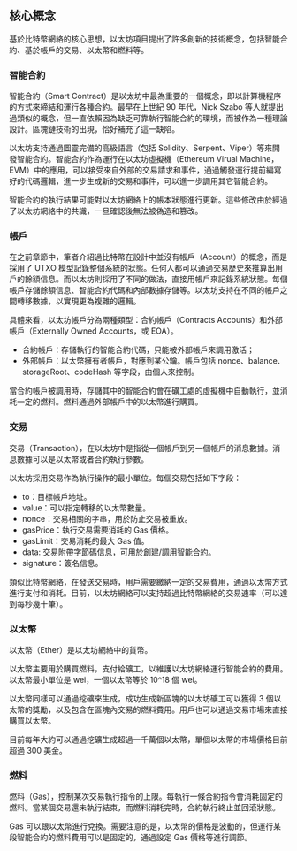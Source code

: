 ## 核心概念

基於比特幣網絡的核心思想，以太坊項目提出了許多創新的技術概念，包括智能合約、基於帳戶的交易、以太幣和燃料等。

### 智能合約

智能合約（Smart Contract）是以太坊中最為重要的一個概念，即以計算機程序的方式來締結和運行各種合約。最早在上世紀 90 年代，Nick Szabo 等人就提出過類似的概念，但一直依賴因為缺乏可靠執行智能合約的環境，而被作為一種理論設計。區塊鏈技術的出現，恰好補充了這一缺陷。

以太坊支持通過圖靈完備的高級語言（包括 Solidity、Serpent、Viper）等來開發智能合約。智能合約作為運行在以太坊虛擬機（Ethereum Virual Machine，EVM）中的應用，可以接受來自外部的交易請求和事件，通過觸發運行提前編寫好的代碼邏輯，進一步生成新的交易和事件，可以進一步調用其它智能合約。

智能合約的執行結果可能對以太坊網絡上的帳本狀態進行更新。這些修改由於經過了以太坊網絡中的共識，一旦確認後無法被偽造和篡改。

### 帳戶

在之前章節中，筆者介紹過比特幣在設計中並沒有帳戶（Account）的概念，而是採用了 UTXO 模型記錄整個系統的狀態。任何人都可以通過交易歷史來推算出用戶的餘額信息。而以太坊則採用了不同的做法，直接用帳戶來記錄系統狀態。每個帳戶存儲餘額信息、智能合約代碼和內部數據存儲等。以太坊支持在不同的帳戶之間轉移數據，以實現更為複雜的邏輯。

具體來看，以太坊帳戶分為兩種類型：合約帳戶（Contracts Accounts）和外部帳戶（Externally Owned Accounts，或 EOA）。

* 合約帳戶：存儲執行的智能合約代碼，只能被外部帳戶來調用激活；
* 外部帳戶：以太幣擁有者帳戶，對應到某公鑰。帳戶包括 nonce、balance、storageRoot、codeHash 等字段，由個人來控制。

當合約帳戶被調用時，存儲其中的智能合約會在礦工處的虛擬機中自動執行，並消耗一定的燃料。燃料通過外部帳戶中的以太幣進行購買。

### 交易

交易（Transaction），在以太坊中是指從一個帳戶到另一個帳戶的消息數據。消息數據可以是以太幣或者合約執行參數。

以太坊採用交易作為執行操作的最小單位。每個交易包括如下字段：

* to：目標帳戶地址。
* value：可以指定轉移的以太幣數量。
* nonce：交易相關的字串，用於防止交易被重放。
* gasPrice：執行交易需要消耗的 Gas 價格。
* gasLimit：交易消耗的最大 Gas 值。
* data: 交易附帶字節碼信息，可用於創建/調用智能合約。
* signature：簽名信息。

類似比特幣網絡，在發送交易時，用戶需要繳納一定的交易費用，通過以太幣方式進行支付和消耗。目前，以太坊網絡可以支持超過比特幣網絡的交易速率（可以達到每秒幾十筆）。

### 以太幣

以太幣（Ether）是以太坊網絡中的貨幣。

以太幣主要用於購買燃料，支付給礦工，以維護以太坊網絡運行智能合約的費用。以太幣最小單位是 wei，一個以太幣等於 10^18 個 wei。

以太幣同樣可以通過挖礦來生成，成功生成新區塊的以太坊礦工可以獲得 3 個以太幣的獎勵，以及包含在區塊內交易的燃料費用。用戶也可以通過交易市場來直接購買以太幣。

目前每年大約可以通過挖礦生成超過一千萬個以太幣，單個以太幣的市場價格目前超過 300 美金。

### 燃料

燃料（Gas），控制某次交易執行指令的上限。每執行一條合約指令會消耗固定的燃料。當某個交易還未執行結束，而燃料消耗完時，合約執行終止並回滾狀態。

Gas 可以跟以太幣進行兌換。需要注意的是，以太幣的價格是波動的，但運行某段智能合約的燃料費用可以是固定的，通過設定 Gas 價格等進行調節。
